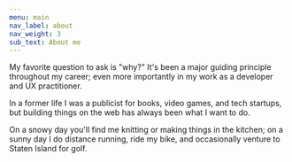 ```yaml
---
menu: main
nav_label: about
nav_weight: 3
sub_text: About me
---
```


My favorite question to ask is "why?"  It's been a major guiding principle throughout my career; even more importantly in my work as a developer and UX practitioner.  

In a former life I was a publicist for books, video games, and tech startups, but building things on the web has always been what I want to do.

On a snowy day you'll find me knitting or making things in the kitchen; on a sunny day I do distance running, ride my bike, and occasionally venture to Staten Island for golf.